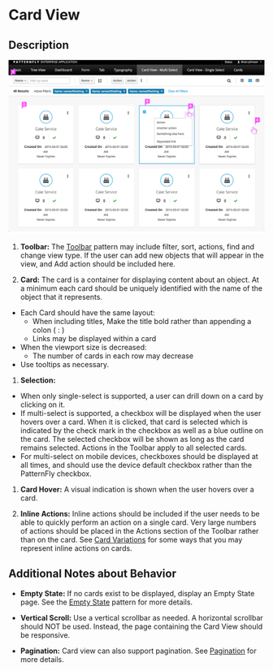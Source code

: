 # Card View

## Description

![Card View](img/card-view-callout.png)

1. **Toolbar:** The [Toolbar](https://www.patternfly.org/pattern-library/forms-and-controls/toolbar/#_) pattern may include filter, sort, actions, find and change view type. If the user can add new objects that will appear in the view, and Add action should be included here.

1. **Card:** The card is a container for displaying content about an object. At a minimum each card should be uniquely identified with the name of the object that it represents.
  - Each Card should have the same layout:
    - When including titles, Make the title bold rather than appending a colon ( : )
    - Links may be displayed within a card
  - When the viewport size is decreased:
    - The number of cards in each row may decrease
  - Use tooltips as necessary.

1. **Selection:**
  - When only single-select is supported, a user can drill down on a card by clicking on it.
  - If multi-select is supported, a checkbox will be displayed when the user hovers over a card. When it is clicked, that card is selected which is indicated by the check mark in the checkbox as well as a blue outline on the card. The selected checkbox will be shown as long as the card remains selected. Actions in the Toolbar apply to all selected cards.
  - For multi-select on mobile devices, checkboxes should be displayed at all times, and should use the device default checkbox rather than the PatternFly checkbox.

1. **Card Hover:** A visual indication is shown when the user hovers over a card.

1. **Inline Actions:** Inline actions should be included if the user needs to be able to quickly perform an action on a single card. Very large numbers of actions should be placed in the Actions section of the Toolbar rather than on the card. See [Card Variations](http://www.patternfly.org/pattern-library/content-views/card-view/#/card-variations) for some ways that you may represent inline actions on cards.

## Additional Notes about Behavior

- **Empty State:** If no cards exist to be displayed, display an Empty State page. See the [Empty State](https://www.patternfly.org/pattern-library/communication/empty-state/#_) pattern for more details.

- **Vertical Scroll:** Use a vertical scrollbar as needed. A horizontal scrollbar should NOT be used. Instead, the page containing the Card View should be responsive.

- **Pagination:** Card view can also support pagination. See [Pagination](https://github.com/patternfly/patternfly-design/tree/master/pattern-library/navigation/pagination/design) for more details.
